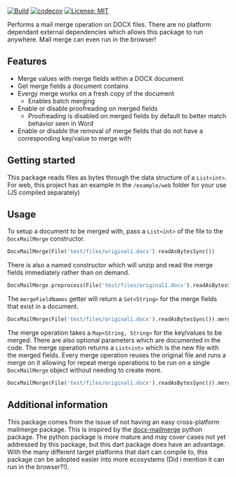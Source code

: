 [![Build](https://github.com/Wetbikeboy2500/docx_mailmerge/actions/workflows/build.yml/badge.svg)](https://github.com/Wetbikeboy2500/docx_mailmerge/actions/workflows/build.yml)
[![codecov](https://codecov.io/gh/Wetbikeboy2500/docx_mailmerge/branch/master/graph/badge.svg?token=0BRNYQPEJK)](https://codecov.io/gh/Wetbikeboy2500/docx_mailmerge)
[![License: MIT](https://img.shields.io/badge/License-MIT-yellow.svg)](https://opensource.org/licenses/MIT)

Performs a mail merge operation on DOCX files. There are no platform dependant external dependencies which allows this package to run anywhere. Mail merge can even run in the browser!

## Features

- Merge values with merge fields within a DOCX document
- Get merge fields a document contains
- Evergy merge works on a fresh copy of the document
    - Enables batch merging
- Enable or disable proofreading on merged fields
    - Proofreading is disabled on merged fields by default to better match behavior seen in Word
- Enable or disable the removal of merge fields that do not have a corresponding key/value to merge with

## Getting started

This package reads files as bytes through the data structure of a `List<int>`. For web, this project has an example in the `/example/web` folder for your use (JS compiled separately)

## Usage

To setup a document to be merged with, pass a `List<int>` of the file to the `DocxMailMerge` constructor.

```dart
DocxMailMerge(File('test/files/original1.docx').readAsBytesSync())
```

There is also a named constructor which will unzip and read the merge fields immediately rather than on demand.

```dart
DocxMailMerge.preprocess(File('test/files/original1.docx').readAsBytesSync())
```

The `mergeFieldNames` getter will return a `Set<String>` for the merge fields that exist in a document.

```dart
DocxMailMerge(File('test/files/original1.docx').readAsBytesSync()).mergeFieldNames
```

The merge operation takes a `Map<String, String>` for the key/values to be merged. There are also optional parameters which are documented in the code. The merge operation returns a `List<int>` which is the new file with the merged fields. Every merge operation reuses the original file and runs a merge on it allowing for repeat merge operations to be run on a single `DocxMailMerge` object without needing to create more.

```dart
DocxMailMerge(File('test/files/original1.docx').readAsBytesSync()).merge({'First_Name': 'hello world'}, removeEmpty: false)
```

## Additional information

This package comes from the issue of not having an easy cross-platform mailmerge package. This is inspired by the [docx-mailmerge](https://github.com/Bouke/docx-mailmerge) python package. The python package is more mature and may cover cases not yet addressed by this package, but this dart package does have an advantage. With the many different target platforms that dart can compile to, this package can be adopted easier into more ecosystems (Did i mention it can run in the browser?!).
